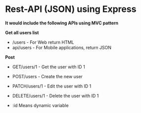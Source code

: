 # Rest-API (JSON) using Express

**It would include the following APIs using MVC pattern**

**Get all users list**
- /users - For Web return HTML
- api/users - For Mobile applications, return JSON

**Post**
- GET/users/1 - Get the user with ID 1
- POST/users - Create the new user
- PATCH/users/1 - Edit the user with ID 1
- DELETE/users/1 - Delete the user with ID 1

- :id Means dynamic variable
